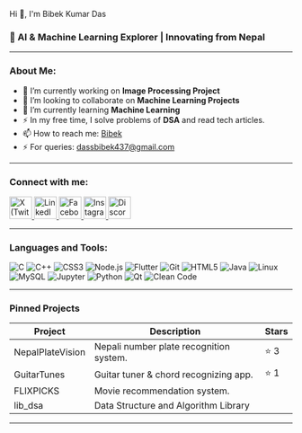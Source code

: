Hi 👋, I'm Bibek Kumar Das

### 🚀 AI & Machine Learning Explorer | Innovating from Nepal

---

### About Me:

- 🔭 I’m currently working on **Image Processing Project**
- 🤝 I’m looking to collaborate on **Machine Learning Projects**
- 🌱 I’m currently learning **Machine Learning**
- ⚡ In my free time, I solve problems of **DSA** and read tech articles.
- 📫 How to reach me: [Bibek](https://www.linkedin.com/in/bibekdass/)
- ⚡ For queries: dassbibek437@gmail.com
---

### Connect with me:

<p>
  <a href="https://x.com/magical_cr76306" target="_blank">
    <img src="https://cdn.jsdelivr.net/gh/devicons/devicon/icons/twitter/twitter-original.svg" alt="X (Twitter)" width="40" height="40"/>
  </a>
  <a href="https://www.linkedin.com/in/bibekdass/" target="_blank">
    <img src="https://cdn.jsdelivr.net/gh/devicons/devicon/icons/linkedin/linkedin-original.svg" alt="LinkedIn" width="40" height="40"/>
  </a>
  <a href="https://www.facebook.com/share/16M8sgp2km/?mibextid=wwXIfr" target="_blank">
    <img src="https://cdn.jsdelivr.net/gh/devicons/devicon/icons/facebook/facebook-original.svg" alt="Facebook" width="40" height="40"/>
  </a>
  <a href="https://instagram.com/your_instagram" target="_blank">
    <img src="https://cdn.jsdelivr.net/npm/simple-icons@v9/icons/instagram.svg" alt="Instagram" width="40" height="40"/>
  </a>
  <a href="https://discord.com/users/your_discord_id" target="_blank">
    <img src="https://cdn.jsdelivr.net/npm/simple-icons@v9/icons/discord.svg" alt="Discord" width="40" height="40"/>
  </a>
</p>


---

### Languages and Tools:

![C](https://img.shields.io/badge/C-007ACC?style=for-the-badge&logo=c&logoColor=white)
![C++](https://img.shields.io/badge/C++-00599C?style=for-the-badge&logo=c%2B%2B&logoColor=white)
![CSS3](https://img.shields.io/badge/CSS3-1572B6?style=for-the-badge&logo=css3&logoColor=white)
![Node.js](https://img.shields.io/badge/Node.js-339933?style=for-the-badge&logo=nodedotjs&logoColor=white)
![Flutter](https://img.shields.io/badge/Flutter-02569B?style=for-the-badge&logo=flutter&logoColor=white)
![Git](https://img.shields.io/badge/Git-F05032?style=for-the-badge&logo=git&logoColor=white)
![HTML5](https://img.shields.io/badge/HTML5-E34F26?style=for-the-badge&logo=html5&logoColor=white)
![Java](https://img.shields.io/badge/Java-007396?style=for-the-badge&logo=java&logoColor=white)
![Linux](https://img.shields.io/badge/Linux-FCC624?style=for-the-badge&logo=linux&logoColor=black)
![MySQL](https://img.shields.io/badge/MySQL-4479A1?style=for-the-badge&logo=mysql&logoColor=white)
![Jupyter](https://img.shields.io/badge/Jupyter-F37626?style=for-the-badge&logo=jupyter&logoColor=white)
![Python](https://img.shields.io/badge/Python-3776AB?style=for-the-badge&logo=python&logoColor=white)
![Qt](https://img.shields.io/badge/Qt-41CD52?style=for-the-badge&logo=qt&logoColor=white)
![Clean Code](https://img.shields.io/badge/Clean_Code-000000?style=for-the-badge&logo=codecov&logoColor=white)

---

### Pinned Projects

| Project        | Description                               | Stars |
|----------------|-------------------------------------------|-------|
| NepalPlateVision | Nepali number plate recognition system. | ⭐ 3   |
| GuitarTunes     | Guitar tuner & chord recognizing app.    | ⭐ 1   |
| FLIXPICKS       | Movie recommendation system.              |       |
| lib_dsa         | Data Structure and Algorithm Library     |       |

---

